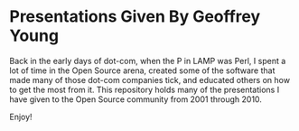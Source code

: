 # Presentations Given By Geoffrey Young

Back in the early days of dot-com, when the P in LAMP was Perl, I spent a lot of time in the Open Source arena, created some of the software that made many 
of those dot-com companies tick, and educated others on how to get the most from it.  This repository holds many of the presentations I have given to the Open Source community from 2001 through 2010.

Enjoy!
